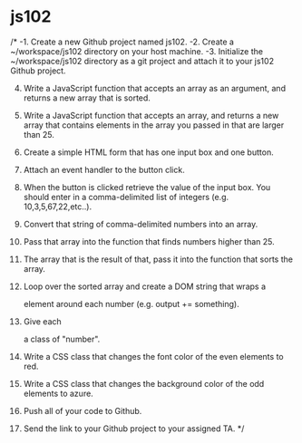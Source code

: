 # js102

/*
  -1. Create a new Github project named js102.
  -2. Create a ~/workspace/js102 directory on your host machine.
  -3. Initialize the ~/workspace/js102 directory as a git project and attach it to your js102 Github project.

  4. Write a JavaScript function that accepts an array as an argument, and returns a new array that is sorted.
  5. Write a JavaScript function that accepts an array, and returns a new array that contains elements in the array you passed in that are larger than 25.
  
  6. Create a simple HTML form that has one input box and one button.
  7. Attach an event handler to the button click.
  8. When the button is clicked retrieve the value of the input box. You should enter in a comma-delimited list of integers (e.g. 10,3,5,67,22,etc..).
  9. Convert that string of comma-delimited numbers into an array.
  10. Pass that array into the function that finds numbers higher than 25.
  11. The array that is the result of that, pass it into the function that sorts the array.
  12. Loop over the sorted array and create a DOM string that wraps a <div> element around each number (e.g. output += something).
  
  13. Give each <div> a class of "number".
  14. Write a CSS class that changes the font color of the even elements to red.
  15. Write a CSS class that changes the background color of the odd elements to azure.
  
  16. Push all of your code to Github.
  17. Send the link to your Github project to your assigned TA.
*/
